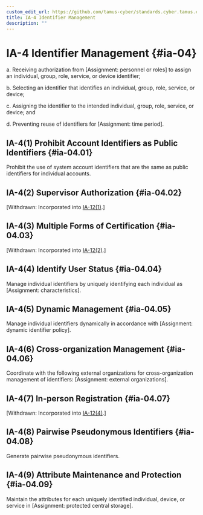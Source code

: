 ```yaml
---
custom_edit_url: https://github.com/tamus-cyber/standards.cyber.tamus.edu/tree/main/content/tamus.edu/TAMUS_profile.xml
title: IA-4 Identifier Management
description: ""
---
```


# IA-4 Identifier Management {#ia-04}

a. Receiving authorization from [Assignment: personnel or roles] to assign an individual, group, role, service, or device identifier;

b. Selecting an identifier that identifies an individual, group, role, service, or device;

c. Assigning the identifier to the intended individual, group, role, service, or device; and

d. Preventing reuse of identifiers for [Assignment: time period].

## IA-4(1) Prohibit Account Identifiers as Public Identifiers {#ia-04.01}

Prohibit the use of system account identifiers that are the same as public identifiers for individual accounts.

## IA-4(2) Supervisor Authorization {#ia-04.02}

[Withdrawn: Incorporated into [IA-12(1)](../ia/ia-12#ia-12.01).]

## IA-4(3) Multiple Forms of Certification {#ia-04.03}

[Withdrawn: Incorporated into [IA-12(2)](../ia/ia-12#ia-12.02).]

## IA-4(4) Identify User Status {#ia-04.04}

Manage individual identifiers by uniquely identifying each individual as [Assignment: characteristics].

## IA-4(5) Dynamic Management {#ia-04.05}

Manage individual identifiers dynamically in accordance with [Assignment: dynamic identifier policy].

## IA-4(6) Cross-organization Management {#ia-04.06}

Coordinate with the following external organizations for cross-organization management of identifiers: [Assignment: external organizations].

## IA-4(7) In-person Registration {#ia-04.07}

[Withdrawn: Incorporated into [IA-12(4)](../ia/ia-12#ia-12.04).]

## IA-4(8) Pairwise Pseudonymous Identifiers {#ia-04.08}

Generate pairwise pseudonymous identifiers.

## IA-4(9) Attribute Maintenance and Protection {#ia-04.09}

Maintain the attributes for each uniquely identified individual, device, or service in [Assignment: protected central storage].

